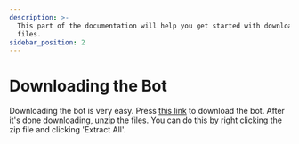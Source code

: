 ```yaml
---
description: >-
  This part of the documentation will help you get started with downloading the
  files.
sidebar_position: 2
---
```


# Downloading the Bot
Downloading the bot is very easy. Press <a href="https://github.com/elebumm/RedditVideoMakerBot/archive/refs/heads/master.zip">this link</a> to download the bot. After it's done downloading, unzip the files. You can do this by right clicking the zip file and clicking 'Extract All'.